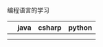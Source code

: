 编程语言的学习

|      | java | csharp | python |
| ---- | ---- | ------ | ------ |
|      |      |        |        |
|      |      |        |        |

